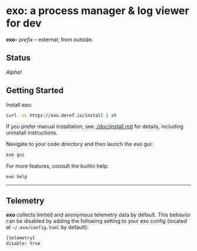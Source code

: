 # exo: a process manager & log viewer for dev

**exo-** _prefix_ – external; from outside.

## Status

_Alpha!_

## Getting Started

Install exo:

```bash
curl -sL https://exo.deref.io/install | sh
```

If you prefer manual installation, see [./doc/install.md](./doc/install.md) for
details, including uninstall instructions.

Navigate to your code directory and then launch the exo gui:

```bash
exo gui
```

For more features, consult the builtin help:

```bash
exo help
```

---

## Telemetry

**exo** collects limited and anonymous telemetry data by default. This behavior
can be disabled by adding the following setting to your exo config (located at
`~/.exo/config.toml` by default):

```bash
[telemetry]
disable: true
```

